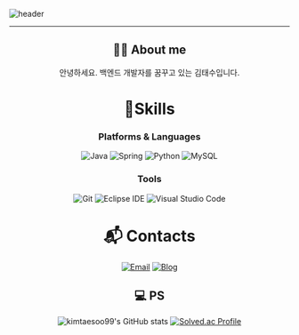 ![header](https://capsule-render.vercel.app/api?type=waving&color=gradient&height=350&section=header&text=KimTaeSoo%20&fontSize=70)

<div align=center>

<hr/>

## 🙋🏻‍ ️About me
<p>안녕하세요. 백엔드 개발자를 꿈꾸고 있는 김태수입니다. 

</br>


# 💪Skills
### Platforms & Languages
![Java](https://img.shields.io/badge/Java-007396.svg?&style=for-the-badge&logo=Java&logoColor=white)
![Spring](https://img.shields.io/badge/Spring-6DB33F.svg?&style=for-the-badge&logo=Spring&logoColor=white)
![Python](https://img.shields.io/badge/Python-3776AB.svg?&style=for-the-badge&logo=Python&logoColor=white)
![MySQL](https://img.shields.io/badge/MySQL-4479A1.svg?&style=for-the-badge&logo=MySQL&logoColor=white)

### Tools
![Git](https://img.shields.io/badge/Git-F05032.svg?&style=for-the-badge&logo=Git&logoColor=white)
![Eclipse IDE](https://img.shields.io/badge/Eclipse%20IDE-2C2255.svg?&style=for-the-badge&logo=Eclipse%20IDE&logoColor=white)
![Visual Studio Code](https://img.shields.io/badge/Visual%20Studio%20Code-007ACC.svg?&style=for-the-badge&logo=Visual%20Studio%20Code&logoColor=white)


 
# :mailbox_with_mail: Contacts

[![Email](https://img.shields.io/badge/Email-03C75A?style=flat-square&logo=Naver&logoColor=white)](mailto:https://kimtaesoo7.naver.com)
[![Blog](https://img.shields.io/badge/TechBlog-black?style=flat-square&logo=Tistory&logoColor=white)](https://kimtaesoo99.tistory.com)



## 💻 PS


![kimtaesoo99's GitHub stats](https://github-readme-stats.vercel.app/api?username=kimtaesoo99&show_icons=true&theme=radical)
[![Solved.ac Profile](http://mazassumnida.wtf/api/v2/generate_badge?boj=javajoha)](https://solved.ac/javajoha/)

</div>
<!--
**kimtaesoo99/kimtaesoo99** is a ✨ _special_ ✨ repository because its `README.md` (this file) appears on your GitHub profile.

Here are some ideas to get you started:

- 🔭 I’m currently working on ...
- 🌱 I’m currently learning ...
- 👯 I’m looking to collaborate on ...
- 🤔 I’m looking for help with ...
- 💬 Ask me about ...
- 📫 How to reach me: ...
- 😄 Pronouns: ...
- ⚡ Fun fact: ...
-->
